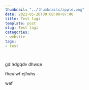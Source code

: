 ```yaml
---
thumbnail: "../thumbnails/apple.png"
date: 2021-05-26T00:00:00+07:00
title: Test lagi
template: post
slug: Test lagi
categories:
- website
tags:
- test

---
```

gd hdgqdv dhwqe

fheuiwf ejfwhs

wef